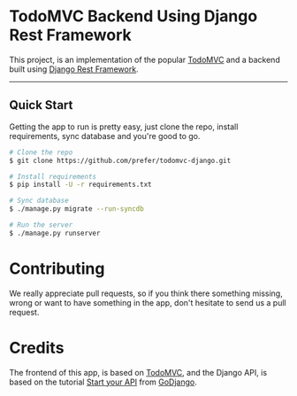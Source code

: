 TodoMVC Backend Using Django Rest Framework
======================================

This project, is an implementation of the popular [TodoMVC](http://todomvc.com/) and a backend built using [Django Rest Framework](http://www.django-rest-framework.org/).

<hr />

## Quick Start

Getting the app to run is pretty easy, just clone the repo, install requirements, sync database and you're good to go.

```bash
# Clone the repo
$ git clone https://github.com/prefer/todomvc-django.git

# Install requirements
$ pip install -U -r requirements.txt

# Sync database
$ ./manage.py migrate --run-syncdb

# Run the server
$ ./manage.py runserver
```

# Contributing
We really appreciate pull requests, so if you think there something missing, wrong or want to have something in the app, don't hesitate to send us a pull request.

# Credits
The frontend of this app, is based on [TodoMVC](http://todomvc.com/), and the Django API, is based on the  tutorial [Start your API](https://godjango.com/41-start-your-api-django-rest-framework-part-1/) from [GoDjango](https://godjango.com/).
